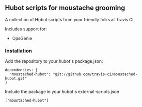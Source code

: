 ## Hubot scripts for moustache grooming

A collection of Hubot scripts from your friendly folks at Travis CI.

Includes support for:

- OpsGenie

### Installation

Add the repository to your hubot's package.json:

```
dependencies: {
  "moustached-hubot": "git://github.com/travis-ci/moustached-hubot.git"
}
```

Include the package in your hubot's external-scripts.json

```
["moustached-hubot"]
```

